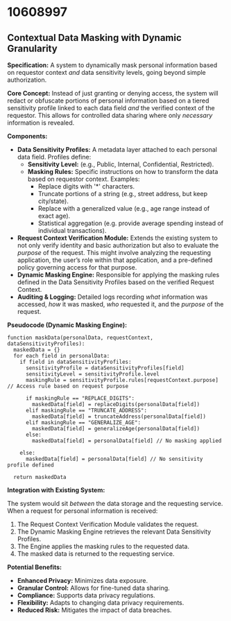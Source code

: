 # 10608997

## Contextual Data Masking with Dynamic Granularity

**Specification:** A system to dynamically mask personal information based on requestor context *and* data sensitivity levels, going beyond simple authorization.

**Core Concept:** Instead of just granting or denying access, the system will redact or obfuscate portions of personal information based on a tiered sensitivity profile linked to each data field *and* the verified context of the requestor. This allows for controlled data sharing where only *necessary* information is revealed.

**Components:**

*   **Data Sensitivity Profiles:**  A metadata layer attached to each personal data field.  Profiles define:
    *   **Sensitivity Level:** (e.g., Public, Internal, Confidential, Restricted).
    *   **Masking Rules:**  Specific instructions on how to transform the data based on requestor context.  Examples:
        *   Replace digits with '*' characters.
        *   Truncate portions of a string (e.g., street address, but keep city/state).
        *   Replace with a generalized value (e.g., age range instead of exact age).
        *   Statistical aggregation (e.g. provide average spending instead of individual transactions).
*   **Request Context Verification Module:** Extends the existing system to not only verify identity and basic authorization but also to evaluate the *purpose* of the request. This might involve analyzing the requesting application, the user’s role within that application, and a pre-defined policy governing access for that purpose.
*   **Dynamic Masking Engine:**  Responsible for applying the masking rules defined in the Data Sensitivity Profiles based on the verified Request Context.
*   **Auditing & Logging:**  Detailed logs recording *what* information was accessed, *how* it was masked, *who* requested it, and the *purpose* of the request.

**Pseudocode (Dynamic Masking Engine):**

```
function maskData(personalData, requestContext, dataSensitivityProfiles):
  maskedData = {}
  for each field in personalData:
    if field in dataSensitivityProfiles:
      sensitivityProfile = dataSensitivityProfiles[field]
      sensitivityLevel = sensitivityProfile.level
      maskingRule = sensitivityProfile.rules[requestContext.purpose] // Access rule based on request purpose

      if maskingRule == "REPLACE_DIGITS":
        maskedData[field] = replaceDigits(personalData[field])
      elif maskingRule == "TRUNCATE_ADDRESS":
        maskedData[field] = truncateAddress(personalData[field])
      elif maskingRule == "GENERALIZE_AGE":
        maskedData[field] = generalizeAge(personalData[field])
      else:
        maskedData[field] = personalData[field] // No masking applied

    else:
      maskedData[field] = personalData[field] // No sensitivity profile defined

  return maskedData
```

**Integration with Existing System:**

The system would sit *between* the data storage and the requesting service. When a request for personal information is received:

1.  The Request Context Verification Module validates the request.
2.  The Dynamic Masking Engine retrieves the relevant Data Sensitivity Profiles.
3.  The Engine applies the masking rules to the requested data.
4.  The masked data is returned to the requesting service.

**Potential Benefits:**

*   **Enhanced Privacy:** Minimizes data exposure.
*   **Granular Control:** Allows for fine-tuned data sharing.
*   **Compliance:** Supports data privacy regulations.
*   **Flexibility:** Adapts to changing data privacy requirements.
*   **Reduced Risk:** Mitigates the impact of data breaches.